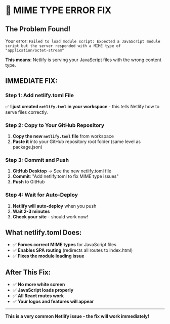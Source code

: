 # 🚨 MIME TYPE ERROR FIX

## The Problem Found!
Your error: `Failed to load module script: Expected a JavaScript module script but the server responded with a MIME type of "application/octet-stream"`

**This means**: Netlify is serving your JavaScript files with the wrong content type.

## IMMEDIATE FIX:

### Step 1: Add netlify.toml File
✅ **I just created `netlify.toml` in your workspace** - this tells Netlify how to serve files correctly.

### Step 2: Copy to Your GitHub Repository
1. **Copy the new `netlify.toml` file** from workspace
2. **Paste it** into your GitHub repository root folder (same level as package.json)

### Step 3: Commit and Push
1. **GitHub Desktop** → See the new netlify.toml file
2. **Commit**: "Add netlify.toml to fix MIME type issues"
3. **Push** to GitHub

### Step 4: Wait for Auto-Deploy
1. **Netlify will auto-deploy** when you push
2. **Wait 2-3 minutes**
3. **Check your site** - should work now!

## What netlify.toml Does:
- ✅ **Forces correct MIME types** for JavaScript files
- ✅ **Enables SPA routing** (redirects all routes to index.html)
- ✅ **Fixes the module loading issue**

## After This Fix:
- ✅ **No more white screen**
- ✅ **JavaScript loads properly**
- ✅ **All React routes work**
- ✅ **Your logos and features will appear**

---

**This is a very common Netlify issue - the fix will work immediately!**
